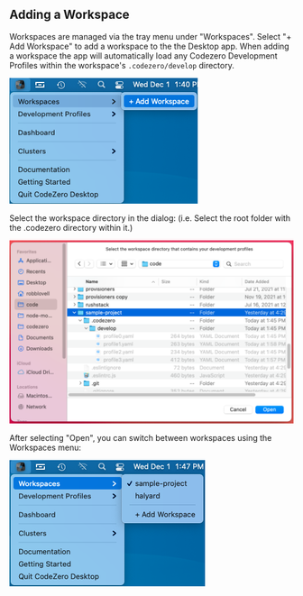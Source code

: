 ## Adding a Workspace

Workspaces are managed via the tray menu under "Workspaces". Select "+ Add Workspace" to add a workspace to the
the Desktop app. When adding a workspace the app will automatically load any Codezero Development Profiles within
the workspace's `.codezero/develop` directory.

![](../../_media/app/menu-workspaces-empty-add.png)

Select the workspace directory in the dialog: (i.e. Select the root folder with the .codezero directory within it.)

![](../../_media/app/dialog-select-workspace.png)

After selecting "Open", you can switch between workspaces using the Workspaces menu:

![](../../_media/app/menu-workspaces-two.png)